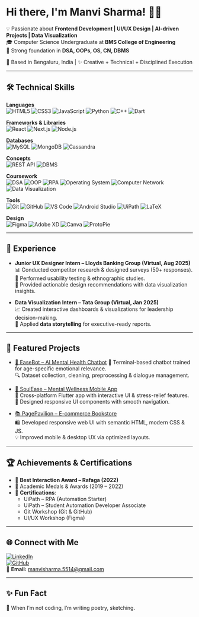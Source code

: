 # Hi there, I'm Manvi Sharma! 👩‍💻

💡 Passionate about **Frontend Development | UI/UX Design | AI-driven Projects | Data Visualization**  
🎓 Computer Science Undergraduate at **BMS College of Engineering**  
🚀 Strong foundation in **DSA, OOPs, OS, CN, DBMS** 

📍 Based in Bengaluru, India | ✨ Creative + Technical + Disciplined Execution  

---

## 🛠️ Technical Skills

**Languages**  
![HTML5](https://img.shields.io/badge/HTML5-E34F26?style=for-the-badge&logo=html5&logoColor=white)
![CSS3](https://img.shields.io/badge/CSS3-1572B6?style=for-the-badge&logo=css3&logoColor=white)
![JavaScript](https://img.shields.io/badge/JavaScript-F7DF1E?style=for-the-badge&logo=javascript&logoColor=black)
![Python](https://img.shields.io/badge/Python-3776AB?style=for-the-badge&logo=python&logoColor=white)
![C++](https://img.shields.io/badge/C++-00599C?style=for-the-badge&logo=cplusplus&logoColor=white)
![Dart](https://img.shields.io/badge/Dart-0175C2?style=for-the-badge&logo=dart&logoColor=white)

**Frameworks & Libraries**  
![React](https://img.shields.io/badge/React-20232A?style=for-the-badge&logo=react&logoColor=61DAFB)
![Next.js](https://img.shields.io/badge/Next.js-000000?style=for-the-badge&logo=nextdotjs&logoColor=white)
![Node.js](https://img.shields.io/badge/Node.js-339933?style=for-the-badge&logo=nodedotjs&logoColor=white)

**Databases**  
![MySQL](https://img.shields.io/badge/MySQL-4479A1?style=for-the-badge&logo=mysql&logoColor=white)
![MongoDB](https://img.shields.io/badge/MongoDB-4EA94B?style=for-the-badge&logo=mongodb&logoColor=white)
![Cassandra](https://img.shields.io/badge/Cassandra-1287B1?style=for-the-badge&logo=apachecassandra&logoColor=white)

**Concepts**  
![REST API](https://img.shields.io/badge/REST-02569B?style=for-the-badge&logo=fastapi&logoColor=white)
![DBMS](https://img.shields.io/badge/DBMS-00618A?style=for-the-badge&logo=databricks&logoColor=white)

**Coursework**  
![DSA](https://img.shields.io/badge/DSA-FF6F00?style=for-the-badge&logo=leetcode&logoColor=white)
![OOP](https://img.shields.io/badge/OOP-563D7C?style=for-the-badge&logo=java&logoColor=white)
![RPA](https://img.shields.io/badge/RPA-FF6600?style=for-the-badge&logo=uipath&logoColor=white)
![Operating System](https://img.shields.io/badge/OS-000000?style=for-the-badge&logo=linux&logoColor=white)
![Computer Network](https://img.shields.io/badge/Networking-0066CC?style=for-the-badge&logo=cisco&logoColor=white)
![Data Visualization](https://img.shields.io/badge/DataViz-FFB400?style=for-the-badge&logo=powerbi&logoColor=black)

**Tools**  
![Git](https://img.shields.io/badge/Git-F05032?style=for-the-badge&logo=git&logoColor=white)
![GitHub](https://img.shields.io/badge/GitHub-100000?style=for-the-badge&logo=github&logoColor=white)
![VS Code](https://img.shields.io/badge/VS%20Code-007ACC?style=for-the-badge&logo=visual-studio-code&logoColor=white)
![Android Studio](https://img.shields.io/badge/Android%20Studio-3DDC84?style=for-the-badge&logo=androidstudio&logoColor=white)
![UiPath](https://img.shields.io/badge/UiPath-FF6600?style=for-the-badge&logo=uipath&logoColor=white)
![LaTeX](https://img.shields.io/badge/LaTeX-008080?style=for-the-badge&logo=latex&logoColor=white)

**Design**  
![Figma](https://img.shields.io/badge/Figma-F24E1E?style=for-the-badge&logo=figma&logoColor=white)
![Adobe XD](https://img.shields.io/badge/AdobeXD-FF61F6?style=for-the-badge&logo=adobexd&logoColor=white)
![Canva](https://img.shields.io/badge/Canva-00C4CC?style=for-the-badge&logo=canva&logoColor=white)
![ProtoPie](https://img.shields.io/badge/ProtoPie-000000?style=for-the-badge&logo=protopie&logoColor=white)

---

## 💼 Experience

- **Junior UX Designer Intern – Lloyds Banking Group (Virtual, Aug 2025)**  
   📊 Conducted competitor research & designed surveys (50+ responses).  
   🧪 Performed usability testing & ethnographic studies.  
   🎨 Provided actionable design recommendations with data visualization insights.  

- **Data Visualization Intern – Tata Group (Virtual, Jan 2025)**  
   📈 Created interactive dashboards & visualizations for leadership decision-making.  
   📑 Applied **data storytelling** for executive-ready reports.  

---

## 📌 Featured Projects

- [🌿 EaseBot – AI Mental Health Chatbot]([https://github.com/ManviSharma04](https://github.com/mohithjain/EaseBot-A-Mental-health-chatbot))  
   🤖 Terminal-based chatbot trained for age-specific emotional relevance.  
   🔍 Dataset collection, cleaning, preprocessing & dialogue management.  

- [📱 SoulEase – Mental Wellness Mobile App](https://github.com/ManviSharma04)  
   📲 Cross-platform Flutter app with interactive UI & stress-relief features.  
   🎨 Designed responsive UI components with smooth navigation.  

- [📚 PagePavilion – E-commerce Bookstore](https://github.com/ManviSharma04)  
   🛍️ Developed responsive web UI with semantic HTML, modern CSS & JS.  
   💡 Improved mobile & desktop UX via optimized layouts.  

---

## 🏆 Achievements & Certifications

- 🏅 **Best Interaction Award – Rafaga (2022)**  
- 🥇 Academic Medals & Awards (2019 – 2022)  
- 📜 **Certifications**:  
  - UiPath – RPA (Automation Starter)  
  - UiPath – Student Automation Developer Associate  
  - Git Workshop (Git & GitHub)  
  - UI/UX Workshop (Figma)  

---

## 🌐 Connect with Me

[![LinkedIn](https://img.shields.io/badge/LinkedIn-0077B5?style=flat&logo=linkedin&logoColor=white)](https://www.linkedin.com/in/manvi-sharma-6846b5360)  
[![GitHub](https://img.shields.io/badge/GitHub-100000?style=flat&logo=github&logoColor=white)](https://github.com/ManviSharma04)  
📩 **Email:** manvisharma.5514@gmail.com  

---
## ✨ Fun Fact

🎨 When I’m not coding, I’m writing poetry, sketching.

